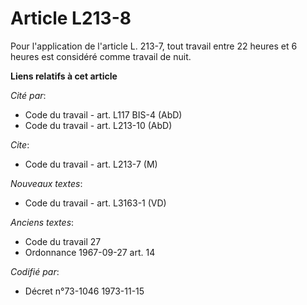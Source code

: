 # Article L213-8

Pour l'application de l'article L. 213-7, tout travail entre 22 heures et 6 heures est considéré comme travail de nuit.

**Liens relatifs à cet article**

_Cité par_:

  - Code du travail - art. L117 BIS-4 (AbD)
  - Code du travail - art. L213-10 (AbD)

_Cite_:

  - Code du travail - art. L213-7 (M)

_Nouveaux textes_:

  - Code du travail - art. L3163-1 (VD)

_Anciens textes_:

  - Code du travail 27
  - Ordonnance 1967-09-27 art. 14

_Codifié par_:

  - Décret n°73-1046 1973-11-15

